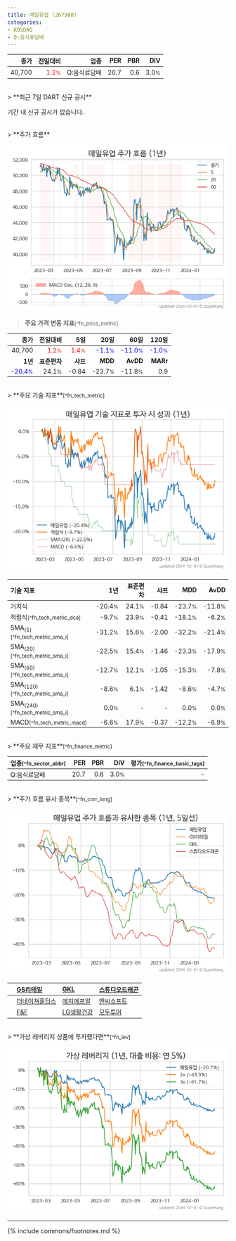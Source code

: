 ```yaml
---
title: 매일유업 (267980)
categories:
- KOSDAQ
- Q:음식료담배
---
```

| **종가** | **전일대비** | **업종** | **PER** | **PBR** | **DIV** |
| -------: | -----------: | -------: | ------: | ------: | ------: |
| 40,700 | <span style="color: red">1.2<small>%</small></span> | Q:음식료담배 | 20.7 | 0.6 | 3.0<small>%</small> |

<!-- more -->

<br>
> **최근 7일 DART 신규 공시**<a id="dart"></a>


기간 내 신규 공시가 없습니다.

<br>
> **주가 흐름**<a id="price"></a>

![267980](/stock/images/267980.png)

> **주요 가격 변동 지표**<small>[^fn_price_metric]</small>

| **종가** | **전일대비** | **5일** | **20일** | **60일** | **120일** |
| -------: | -----------: | ------: | -------: | -------: | --------: |
| 40,700 | <span style="color: red">1.2<small>%</small></span> | <span style="color: red">1.4<small>%</small></span> | <span style="color: blue">-1.1<small>%</small></span> | <span style="color: blue">-11.0<small>%</small></span> | <span style="color: blue">-1.0<small>%</small></span> |
| **1년** | **표준편차** | **샤프** | **MDD** | **AvDD** | **MARr** |
| <span style="color: blue">-20.4<small>%</small></span> | 24.1<small>%</small> | -0.84 | -23.7<small>%</small> | -11.8<small>%</small> | 0.9 |

<br>
> **주요 기술 지표**<small>[^fn_tech_metric]</small>


![267980](/stock/images/267980_tech.png)

| **기술 지표** | **1년** | **표준편차** | **샤프** | **MDD** | **AvDD** |
| :------------ | ------: | -----------: | -------: | ------: | -------: |
| 거치식 | -20.4<small>%</small> | 24.1<small>%</small> | -0.84 | -23.7<small>%</small> | -11.8<small>%</small> |
| 적립식<small>[^fn_tech_metric_dca]</small> | -9.7<small>%</small> | 23.9<small>%</small> | -0.41 | -18.1<small>%</small> | -6.2<small>%</small> |
| SMA<sub>(5)</sub><small>[^fn_tech_metric_sma_i]</small> | -31.2<small>%</small> | 15.6<small>%</small> | -2.00 | -32.2<small>%</small> | -21.4<small>%</small> |
| SMA<sub>(20)</sub><small>[^fn_tech_metric_sma_i]</small> | -22.5<small>%</small> | 15.4<small>%</small> | -1.46 | -23.3<small>%</small> | -17.9<small>%</small> |
| SMA<sub>(60)</sub><small>[^fn_tech_metric_sma_i]</small> | -12.7<small>%</small> | 12.1<small>%</small> | -1.05 | -15.3<small>%</small> | -7.8<small>%</small> |
| SMA<sub>(120)</sub><small>[^fn_tech_metric_sma_i]</small> | -8.6<small>%</small> | 6.1<small>%</small> | -1.42 | -8.6<small>%</small> | -4.7<small>%</small> |
| SMA<sub>(240)</sub><small>[^fn_tech_metric_sma_i]</small> | 0.0<small>%</small> | - | - | 0.0<small>%</small> | 0.0<small>%</small> |
| MACD<small>[^fn_tech_metric_macd]</small> | -6.6<small>%</small> | 17.9<small>%</small> | -0.37 | -12.2<small>%</small> | -6.9<small>%</small> |

<br>
> **주요 재무 지표**<small>[^fn_finance_metric]</small>

| **업종**<small>[^fn_sector_abbr]</small> | **PER** | **PBR** | **DIV** | **평가**<small>[^fn_finance_basic_tags]</small> |
| :--------------------------------------- | ------: | ------: | ------: | ----------------------------------------------: |
| Q:음식료담배 | 20.7 | 0.6 | 3.0<small>%</small> | - |

<br>
> **주가 흐름 유사 종목**<a id="corr"></a><small>[^fn_corr_long]</small>

![267980](/stock/images/267980_corr.png)

|    | [GS리테일](/007070/) | [GKL](/114090/) | [스튜디오드래곤](/253450/) |
| :- | :------------------------------------- | :------------------------------------- | :--------------------------------------|
|    | [더네이쳐홀딩스](/298540/) | [에치에프알](/230240/) | [엔씨소프트](/036570/) |
|    | [F&F](/383220/) | [LG생활건강](/051900/) | [모두투어](/080160/) |

<br>
> **가상 레버리지 상품에 투자했다면**<a id="2x"></a><small>[^fn_lev]</small>

![267980](/stock/images/267980_2x.png)

---
{% include commons/footnotes.md %}